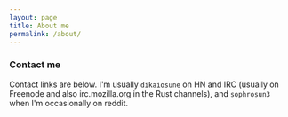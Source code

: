 ```yaml
---
layout: page
title: About me
permalink: /about/
---
```


### Contact me

Contact links are below. I'm usually `dikaiosune` on HN and IRC (usually on Freenode and also irc.mozilla.org in the Rust channels), and `sophrosun3` when I'm occasionally on reddit.

